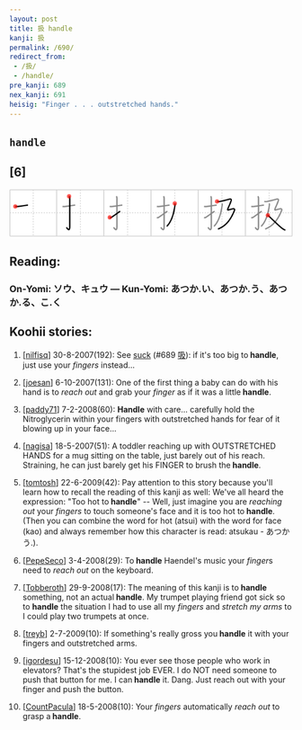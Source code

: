 ```yaml
---
layout: post
title: 扱 handle
kanji: 扱
permalink: /690/
redirect_from:
 - /扱/
 - /handle/
pre_kanji: 689
nex_kanji: 691
heisig: "Finger . . . outstretched hands."
---
```


## `handle`

## [6]

<div class="stroke"><img src="../images/E689B1.png" /></div>

## Reading:

### On-Yomi: ソウ、キュウ &mdash; Kun-Yomi: あつか.い、あつか.う、あつか.る、こ.く

## Koohii stories:

1) [<a href="http://kanji.koohii.com/profile/nilfisq">nilfisq</a>] 30-8-2007(192): See <a href="../689">suck</a> <span class="index">(#689 <a href="http://jisho.org/kanji/details/吸">吸</a>)</span>: if it&#039;s too big to<strong> handle</strong>, just use your <em>fingers</em> instead... 

2) [<a href="http://kanji.koohii.com/profile/joesan">joesan</a>] 6-10-2007(131): One of the first thing a baby can do with his hand is to <em>reach out</em> and grab your <em>finger</em> as if it was a little<strong> handle</strong>. 

3) [<a href="http://kanji.koohii.com/profile/paddy71">paddy71</a>] 7-2-2008(60): <strong>Handle</strong> with care... carefully hold the Nitroglycerin within your fingers with outstretched hands for fear of it blowing up in your face... 

4) [<a href="http://kanji.koohii.com/profile/nagisa">nagisa</a>] 18-5-2007(51): A toddler reaching up with OUTSTRETCHED HANDS for a mug sitting on the table, just barely out of his reach. Straining, he can just barely get his FINGER to brush the<strong> handle</strong>. 

5) [<a href="http://kanji.koohii.com/profile/tomtosh">tomtosh</a>] 22-6-2009(42): Pay attention to this story because you&#039;ll learn how to recall the reading of this kanji as well: We&#039;ve all heard the expression: &quot;Too hot to<strong> handle</strong>&quot; -- Well, just imagine you are <em>reaching out</em> your <em>fingers</em> to touch someone&#039;s face and it is too hot to<strong> handle</strong>. (Then you can combine the word for hot (atsui) with the word for face (kao) and always remember how this character is read: atsukau - あつかう.). 

6) [<a href="http://kanji.koohii.com/profile/PepeSeco">PepeSeco</a>] 3-4-2008(29): To<strong> handle</strong> Haendel&#039;s music your <em>finger</em>s need to <em>reach out</em> on the keyboard. 

7) [<a href="http://kanji.koohii.com/profile/Tobberoth">Tobberoth</a>] 29-9-2008(17): The meaning of this kanji is to<strong> handle</strong> something, not an actual<strong> handle</strong>. My trumpet playing friend got sick so to <strong>handle</strong> the situation I had to use all my <em>fingers</em> and <em>stretch my arms</em> to I could play two trumpets at once. 

8) [<a href="http://kanji.koohii.com/profile/treyb">treyb</a>] 2-7-2009(10): If something&#039;s really gross you<strong> handle</strong> it with your fingers and outstretched arms. 

9) [<a href="http://kanji.koohii.com/profile/igordesu">igordesu</a>] 15-12-2008(10): You ever see those people who work in elevators? That&#039;s the stupidest job EVER. I do NOT need someone to push that button for me. I can<strong> handle</strong> it. Dang. Just reach out with your finger and push the button. 

10) [<a href="http://kanji.koohii.com/profile/CountPacula">CountPacula</a>] 18-5-2008(10): Your <em>fingers</em> automatically <em>reach out</em> to grasp a<strong> handle</strong>. 
